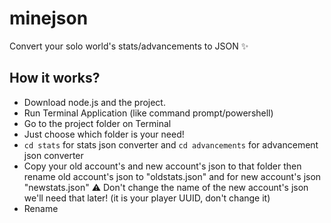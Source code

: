 # minejson
Convert your solo world's stats/advancements to JSON ✨

## How it works?
- Download node.js and the project. 
- Run Terminal Application (like command prompt/powershell)
- Go to the project folder on Terminal
- Just choose which folder is your need!
- `cd stats` for stats json converter and `cd advancements` for advancement json converter
- Copy your old account's and new account's json to that folder then rename old account's json to "oldstats.json" and for new account's json "newstats.json"
⚠️ Don't change the name of the new account's json we'll need that later! (it is your player UUID, don't change it)
- Rename 
